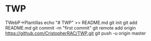 # TWP
TWebP->Plantillas
echo "# TWP" >> README.md
git init
git add README.md
git commit -m "first commit"
git remote add origin https://github.com/CristopherRAC/TWP.git
git push -u origin master
